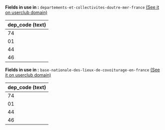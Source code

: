 **Fields in use in :** `departements-et-collectivites-doutre-mer-france` [(See it on userclub domain)](https://userclub.opendatasoft.com/explore/dataset/departements-et-collectivites-doutre-mer-france/table/)

| dep_code (text) | 
|---|
|74|
|01|
|44|
|46|

**Fields in use in :** `base-nationale-des-lieux-de-covoiturage-en-france` [(See it on userclub domain)](https://userclub.opendatasoft.com/explore/dataset/base-nationale-des-lieux-de-covoiturage-en-france/table/)

| dep_code (text) | 
|---|
|74|
|01|
|44|
|46|